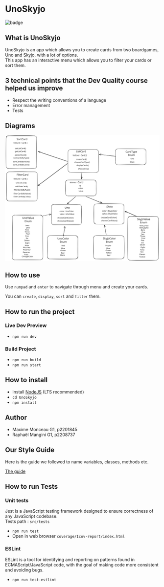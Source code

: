 # UnoSkyjo
![badge](https://img.shields.io/endpoint?url=https://gist.githubusercontent.com/Ladif1/c61a425abff1acf2a6adee3c70c79346/raw/df67fa4f217209c3347c714d8d1bd32962a5d2df/jest-coverage-comment__main.json)

## What is UnoSkyjo
UnoSkyjo is an app which allows you to create cards from two boardgames, Uno and Skyjo, with a lot of options.  
This app has an interactive menu which allows you to filter your cards or sort them.

## 3 technical points that the Dev Quality course helped us improve
- Respect the writing conventions of a language
- Error management
- Tests

## Diagrams
![ConceptDiagram](schema_conception.svg)


## How to use
Use `numpad` and `enter` to navigate through menu and create your cards.

You can `create`, `display`, `sort` and `filter` them.

## How to run the project
### Live Dev Preview
- `npm run dev`

### Build Project
- `npm run build`
- `npm run start`

## How to install
- Install [NodeJS](https://nodejs.org/) (LTS recommended)
- `cd UnoSkyjo`
- `npm install`

## Author
- Maxime Monceau G1, p2201845
- Raphaël Mangini G1, p2208737

## Our Style Guide
Here is the guide we followed to name variables, classes, methods etc.

[The guide](https://basarat.gitbook.io/typescript/styleguide)

## How to run Tests
### Unit tests
Jest is a JavaScript testing framework designed to ensure correctness of any JavaScript codebase.  
Tests path : `src/tests`

- `npm run test`
- Open in web browser `coverage/Icov-report/index.html`

### ESLint
ESLint is a tool for identifying and reporting on patterns found in ECMAScript/JavaScript code, with the goal of making code more consistent and avoiding bugs.
- `npm run test-estlint`


